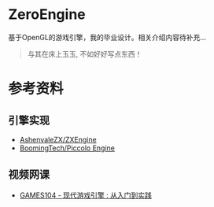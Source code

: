 # ZeroEngine

基于OpenGL的游戏引擎，我的毕业设计。相关介绍内容待补充...
> 与其在床上玉玉, 不如好好写点东西！

# 参考资料

## 引擎实现

- [AshenvaleZX/ZXEngine](https://github.com/AshenvaleZX/ZXEngine)
- [BoomingTech/Piccolo Engine](https://github.com/BoomingTech/Piccolo)

## 视频网课

- [GAMES104 - 现代游戏引擎 : 从入门到实践](https://www.bilibili.com/video/BV1oU4y1R7Km/)